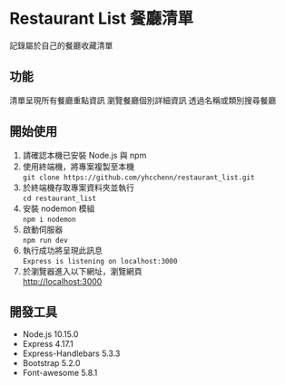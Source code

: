 # Restaurant List 餐廳清單
記錄屬於自己的餐廳收藏清單

## 功能
清單呈現所有餐廳重點資訊
瀏覽餐廳個別詳細資訊
透過名稱或類別搜尋餐廳

## 開始使用
1. 請確認本機已安裝 Node.js 與 npm
2. 使用終端機，將專案複製至本機<br />
`git clone https://github.com/yhcchenn/restaurant_list.git`
4. 於終端機存取專案資料夾並執行<br />
`cd restaurant_list`
6. 安裝 nodemon 模組<br />
`npm i nodemon`
8. 啟動伺服器<br />
`npm run dev`
10. 執行成功將呈現此訊息<br />
`Express is listening on localhost:3000`
12. 於瀏覽器進入以下網址，瀏覽網頁<br />
<http://localhost:3000>


## 開發工具
- Node.js 10.15.0
- Express 4.17.1
- Express-Handlebars 5.3.3
- Bootstrap 5.2.0
- Font-awesome 5.8.1
